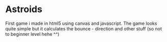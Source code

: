 # Astroids
First game i made in html5 using canvas and javascript. The game looks quite simple but it calculates the bounce - direction and other stuff (so not to beginner level hehe ^^) 
